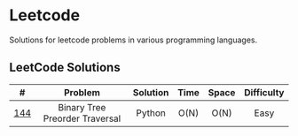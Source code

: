 # Leetcode

Solutions for leetcode problems in various programming languages.

## LeetCode Solutions 

|   #   |            Problem             | Solution | Time  | Space | Difficulty |
| :---: | :----------------------------: | :------: | :---: | :---: | :--------: |
|  [144](https://leetcode.com/problems/binary-tree-preorder-traversal/)  | Binary Tree Preorder Traversal |  Python  | O(N)  | O(N)  |    Easy    |